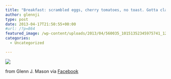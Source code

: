 ```yaml
---
title: "Breakfast: scrambled eggs, cherry tomatoes, no toast. Gotta claw back clean eating habits this week!"
author: glennji
type: post
date: 2013-04-17T21:50:55+00:00
#url: /?p=864
featured_image: /wp-content/uploads/2013/04/560035_10151352345975741_1233964168_n.jpg
categories:
  - Uncategorized

---
```

<div>
  <img src='/wp-content/uploads/2013/04/560035_10151352345975741_1233964168_n.jpg' style='max-width:600px;' /></p> 
  
  <div>
    from Glenn J. Mason via <a href="http://www.facebook.com/photo.php?fbid=10151352345975741&#038;set=a.10150907445480741.408542.551785740&#038;type=1">Facebook</a>
  </div>
</div>
